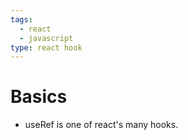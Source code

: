 ```yaml
---
tags:
  - react
  - javascript
type: react hook
---
```


# Basics
- useRef is one of react's many hooks.
